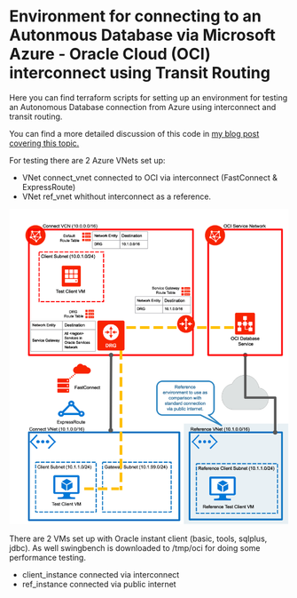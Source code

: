 # Environment for connecting to an Autonmous Database via Microsoft Azure - Oracle Cloud (OCI) interconnect using Transit Routing

Here you can find terraform scripts for setting up an environment for testing an Autonomous Database connection from Azure using interconnect and transit routing. 

You can find a more detailed discussion of this code in [my blog post covering this topic.](https://blog.maxjahn.at/2020/03/accessing-oracle-autonomous-database-on-oci-from-microsoft-azure-using-transit-routing/)

For testing there are 2 Azure VNets set up:
- VNet connect_vnet connected to OCI via interconnect (FastConnect & ExpressRoute) 
- VNet ref_vnet whithout interconnect as a reference.

![alt text](docs/transit_routing_full.png "Environment")

There are 2 VMs set up with Oracle instant client (basic, tools, sqlplus, jdbc). As well swingbench is downloaded to /tmp/oci for doing some performance testing.
- client_instance connected via interconnect
- ref_instance connected via public internet



